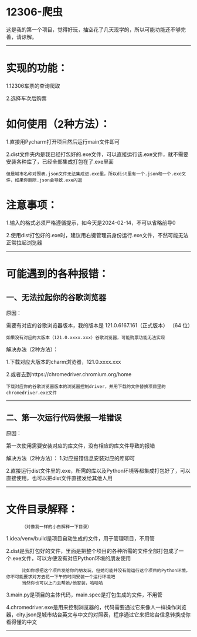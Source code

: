 # 12306-爬虫
这是我的第一个项目，觉得好玩，抽空花了几天现学的，所以可能功能还不够完善，请谅解。
***
# 实现的功能：

1.12306车票的查询爬取

2.选择车次后购票

# 如何使用（2种方法）：

1.直接用Pycharm打开项目然后运行main文件即可

2.dist文件夹内是我已经打包好的.exe文件，可以直接运行该.exe文件，就不需要安装各种库了，已经全部集成打包在了.exe里面
          
    但是城市名称对照表.json文件无法集成进.exe里，所以dist里有一个.json和一个.exe文件，如果你删除.json会导致.exe闪退
    

# 注意事项：

1.输入的格式必须严格遵循提示，如今天是2024-02-14，不可以省略前导0

2.使用dist打包好的.exe时，建议用右键管理员身份运行.exe文件，不然可能无法正常拉起浏览器


***
# 可能遇到的各种报错：

## 一、无法拉起你的谷歌浏览器

原因：

需要有对应的谷歌浏览器版本，我的版本是 121.0.6167.161（正式版本） （64 位）

    如果没有对应的大版本（121.0.xxxx.xxx）谷歌浏览器，可能购票功能无法实现

解决办法（2种方法）：

  1.下载对应大版本的charm浏览器，121.0.xxxx.xxx
  
  2.或者去到https://chromedriver.chromium.org/home
  
    下载对应你的谷歌浏览器版本的浏览器控制driver，并用下载的文件替换项目里的chromedriver.exe文件

***
## 二、第一次运行代码使报一堆错误

原因：

第一次使用需要安装对应的库文件，没有相应的库文件导致的报错

解决方法（2种方法）：
1.对应报错信息安装对应的库即可

2.直接运行dist文件里的.exe，所需的库以及Python环境等都集成打包好了，可以直接使用，也可以把dist文件直接发给其他人用

***
# 文件目录解释：
          （对像我一样的小白解释一下目录）

1.idea/venv/build是项目自动生成的文件，用于管理项目，不用管

2.dist是我打包好的文件，里面是把整个项目的各种所需的文件全部打包成了一个.exe文件，可以方便没有对应Python环境的朋友使用

          比如你想把这个项目发给你的朋友玩，但她可能并没有能运行这个项目的Python环境，你不可能要求对方去花一下午的时间安装一个运行环境吧
          当然你也可以上门去帮她/他安装，哈哈哈
3.main.py是项目的主体代码，main.spec是打包生成的文件，不用管

4.chromedriver.exe是用来控制浏览器的，代码需要通过它来像人一样操作浏览器，city.json是城市站台英文与中文的对照表，程序通过它来把站台信息转换成你看得懂的中文
***

